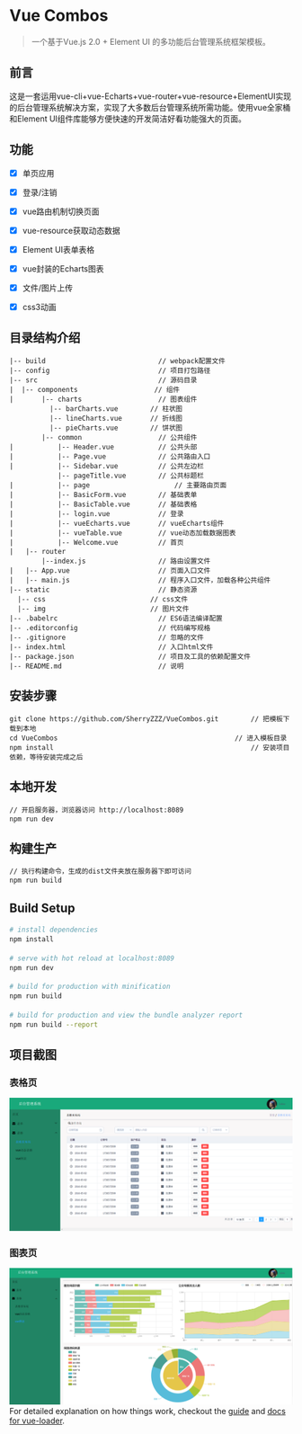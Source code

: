 # Vue Combos

> 一个基于Vue.js 2.0 + Element UI 的多功能后台管理系统框架模板。

## 前言 ##
这是一套运用vue-cli+vue-Echarts+vue-router+vue-resource+ElementUI实现的后台管理系统解决方案，实现了大多数后台管理系统所需功能。使用vue全家桶和Element UI组件库能够方便快速的开发简洁好看功能强大的页面。

## 功能 ##
- [x] 单页应用
- [x] 登录/注销
- [x] vue路由机制切换页面
- [x] vue-resource获取动态数据
- [x] Element UI表单表格
- [x] vue封装的Echarts图表
- [x] 文件/图片上传
- [x] css3动画


## 目录结构介绍 ##

	|-- build                            // webpack配置文件
	|-- config                           // 项目打包路径
	|-- src                              // 源码目录
	|  |-- components                   // 组件
	|       |-- charts                   // 图表组件
              |-- barCharts.vue        // 柱状图
              |-- lineCharts.vue       // 折线图
              |-- pieCharts.vue        // 饼状图
	        |-- common                   // 公共组件
	|           |-- Header.vue           // 公共头部
	|           |-- Page.vue           	 // 公共路由入口
	|           |-- Sidebar.vue          // 公共左边栏
	            |-- pageTitle.vue        // 公共标题栏
	|		    |-- page                   	 // 主要路由页面
	|           |-- BasicForm.vue        // 基础表单
	|           |-- BasicTable.vue       // 基础表格
	|           |-- login.vue          	 // 登录
	|           |-- vueEcharts.vue       // vueEcharts组件
	|           |-- vueTable.vue         // vue动态加载数据图表
	|           |-- Welcome.vue          // 首页
	|   |-- router
	        |--index.js                  // 路由设置文件
	|   |-- App.vue                      // 页面入口文件
	|   |-- main.js                      // 程序入口文件，加载各种公共组件
	|-- static                           // 静态资源
      |-- css                          // css文件
      |-- img                          // 图片文件
	|-- .babelrc                         // ES6语法编译配置
	|-- .editorconfig                    // 代码编写规格
	|-- .gitignore                       // 忽略的文件
	|-- index.html                       // 入口html文件
	|-- package.json                     // 项目及工具的依赖配置文件
	|-- README.md                        // 说明


## 安装步骤 ##

	git clone https://github.com/SherryZZZ/VueCombos.git		// 把模板下载到本地
	cd VueCombos											// 进入模板目录
	npm install													// 安装项目依赖，等待安装完成之后

## 本地开发 ##

	// 开启服务器，浏览器访问 http://localhost:8089
	npm run dev

## 构建生产 ##

	// 执行构建命令，生成的dist文件夹放在服务器下即可访问
	npm run build

## Build Setup

``` bash
# install dependencies
npm install

# serve with hot reload at localhost:8089
npm run dev

# build for production with minification
npm run build

# build for production and view the bundle analyzer report
npm run build --report
```
## 项目截图
### 表格页 ###

![Image text](https://github.com/SherryZZZ/VueCombos/raw/master/screenshots/shots1.png)
### 图表页 ###

![Image text](https://github.com/SherryZZZ/VueCombos/raw/master/screenshots/shots2.png)
For detailed explanation on how things work, checkout the [guide](http://vuejs-templates.github.io/webpack/) and [docs for vue-loader](http://vuejs.github.io/vue-loader).
